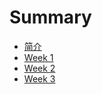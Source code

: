 # Summary

- [简介](./README.md)
- [Week 1](./week_1.md)
- [Week 2](./week_0704_0710.md)
- [Week 3](week3_0711-0716)
